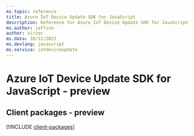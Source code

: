 ```yaml
---
ms.topic: reference
title: Azure IoT Device Update SDK for JavaScript
description: Reference for Azure IoT Device Update SDK for JavaScript
ms.author: jeffish
author: xirzec
ms.data: 10/31/2022
ms.devlang: javascript
ms.service: iotdeviceupdate
---
```

# Azure IoT Device Update SDK for JavaScript - preview

## Client packages - preview
[!INCLUDE [client-packages](iot-device-update-client-index.md)]
